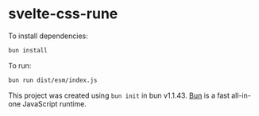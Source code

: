 # svelte-css-rune

To install dependencies:

```bash
bun install
```

To run:

```bash
bun run dist/esm/index.js
```

This project was created using `bun init` in bun v1.1.43. [Bun](https://bun.sh) is a fast all-in-one JavaScript runtime.
